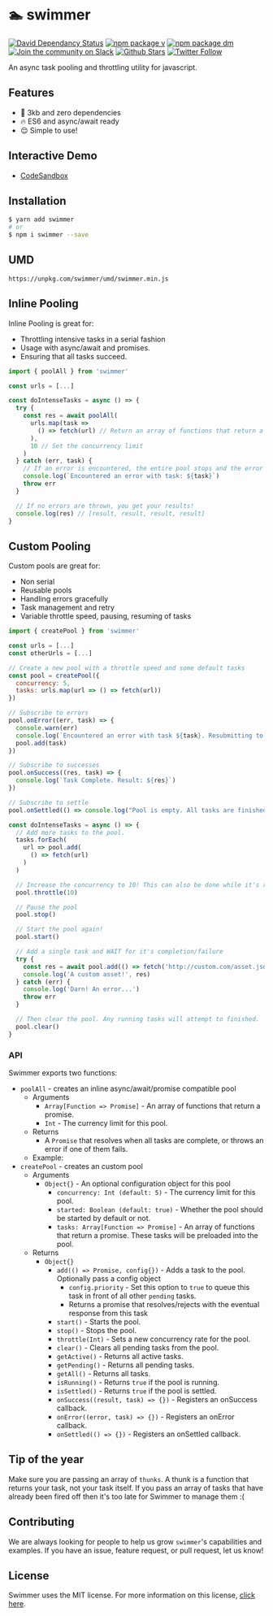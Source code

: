 # 🏊‍ swimmer

[![David Dependancy Status](https://david-dm.org/tannerlinsley/swimmer.svg)](https://david-dm.org/tannerlinsley/swimmer)
[![npm package v](https://img.shields.io/npm/v/swimmer.svg)](https://www.npmjs.org/package/swimmer)
[![npm package dm](https://img.shields.io/npm/dm/swimmer.svg)](https://npmjs.com/package/swimmer)
[![Join the community on Slack](https://img.shields.io/badge/slack-react--chat-blue.svg)](https://react-chat-signup.herokuapp.com/)
[![Github Stars](https://img.shields.io/github/stars/tannerlinsley/swimmer.svg?style=social&label=Star)](https://github.com/tannerlinsley/swimmer)
[![Twitter Follow](https://img.shields.io/twitter/follow/nozzleio.svg?style=social&label=Follow)](https://twitter.com/nozzleio)


An async task pooling and throttling utility for javascript.

## Features
- 🚀 3kb and zero dependencies
- 🔥 ES6 and async/await ready
- 😌 Simple to use!

## Interactive Demo
 - [CodeSandbox](https://codesandbox.io/s/mq2j7jq39x?expanddevtools=1&hidenavigation=1)

## Installation
```bash
$ yarn add swimmer
# or
$ npm i swimmer --save
```

## UMD
```
https://unpkg.com/swimmer/umd/swimmer.min.js
```

## Inline Pooling
Inline Pooling is great for:
- Throttling intensive tasks in a serial fashion
- Usage with async/await and promises.
- Ensuring that all tasks succeed.

```javascript
import { poolAll } from 'swimmer'

const urls = [...]

const doIntenseTasks = async () => {
  try {
    const res = await poolAll(
      urls.map(task =>
        () => fetch(url) // Return an array of functions that return a promise
      ),
      10 // Set the concurrency limit
    )
  } catch (err, task) {
    // If an error is encountered, the entire pool stops and the error is thrown
    console.log(`Encountered an error with task: ${task}`)
    throw err
  }

  // If no errors are thrown, you get your results!
  console.log(res) // [result, result, result, result]
}
```

## Custom Pooling
Custom pools are great for:
- Non serial
- Reusable pools
- Handling errors gracefully
- Task management and retry
- Variable throttle speed, pausing, resuming of tasks

```javascript
import { createPool } from 'swimmer'

const urls = [...]
const otherUrls = [...]

// Create a new pool with a throttle speed and some default tasks
const pool = createPool({
  concurrency: 5,
  tasks: urls.map(url => () => fetch(url))
})

// Subscribe to errors
pool.onError((err, task) => {
  console.warn(err)
  console.log(`Encountered an error with task ${task}. Resubmitting to pool!`)
  pool.add(task)
})

// Subscribe to successes
pool.onSuccess((res, task) => {
  console.log(`Task Complete. Result: ${res}`)
})

// Subscribe to settle
pool.onSettled(() => console.log("Pool is empty. All tasks are finished!"))

const doIntenseTasks = async () => {
  // Add more tasks to the pool.
  tasks.forEach(
    url => pool.add(
      () => fetch(url)
    )
  )

  // Increase the concurrency to 10! This can also be done while it's running.
  pool.throttle(10)

  // Pause the pool
  pool.stop()

  // Start the pool again!
  pool.start()

  // Add a single task and WAIT for it's completion/failure
  try {
    const res = await pool.add(() => fetch('http://custom.com/asset.json'))
    console.log('A custom asset!', res)
  } catch (err) {
    console.log('Darn! An error...')
    throw err
  }

  // Then clear the pool. Any running tasks will attempt to finished.
  pool.clear()
}
```

### API
Swimmer exports two functions:
- `poolAll` - creates an inline async/await/promise compatible pool
  - Arguments
    - `Array[Function => Promise]` - An array of functions that return a promise.
    - `Int` - The currency limit for this pool.
  - Returns
    - A `Promise` that resolves when all tasks are complete, or throws an error if one of them fails.
  - Example:
- `createPool` - creates an custom pool
  - Arguments
    - `Object{}` - An optional configuration object for this pool
      - `concurrency: Int (default: 5)` - The currency limit for this pool.
      - `started: Boolean (default: true)` - Whether the pool should be started by default or not.
      - `tasks: Array[Function => Promise]` - An array of functions that return a promise. These tasks will be preloaded into the pool.
  - Returns
    - `Object{}`
      - `add(() => Promise, config{})` - Adds a task to the pool. Optionally pass a config object
        - `config.priority` - Set this option to `true` to queue this task in front of all other `pending` tasks.
        - Returns a promise that resolves/rejects with the eventual response from this task
      - `start()` - Starts the pool.
      - `stop()` - Stops the pool.
      - `throttle(Int)` - Sets a new concurrency rate for the pool.
      - `clear()` - Clears all pending tasks from the pool.
      - `getActive()` - Returns all active tasks.
      - `getPending()` - Returns all pending tasks.
      - `getAll()` - Returns all tasks.
      - `isRunning()` - Returns `true` if the pool is running.
      - `isSettled()` - Returns `true` if the pool is settled.
      - `onSuccess((result, task) => {})` - Registers an onSuccess callback.
      - `onError((error, task) => {})` - Registers an onError callback.
      - `onSettled(() => {})` - Registers an onSettled callback.

## Tip of the year
Make sure you are passing an array of `thunks`. A thunk is a function that returns your task, not your task itself. If you pass an array of tasks that have already been fired off then it's too late for Swimmer to manage them :(

## Contributing

We are always looking for people to help us grow `swimmer`'s capabilities and examples. If you have an issue, feature request, or pull request, let us know!

## License

Swimmer uses the MIT license. For more information on this license, [click here](https://github.com/tannerlinsley/swimmer/blob/master/LICENSE).

[build-badge]: https://img.shields.io/travis/tannerlinsley/swimmer/master.png?style=flat-square
[build]: https://travis-ci.org/tannerlinsley/swimmer

[npm-badge]: https://img.shields.io/npm/v/npm-package.png?style=flat-square
[npm]: https://www.npmjs.org/package/swimmer

[coveralls-badge]: https://img.shields.io/coveralls/tannerlinsley/swimmer/master.png?style=flat-square
[coveralls]: https://coveralls.io/github/tannerlinsley/swimmer
